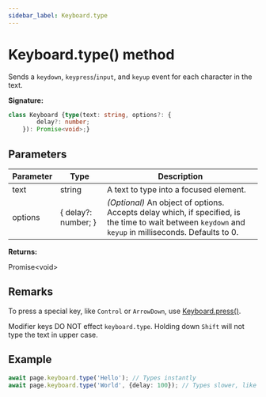 ```yaml
---
sidebar_label: Keyboard.type
---
```

# Keyboard.type() method

Sends a `keydown`, `keypress`/`input`, and `keyup` event for each character in the text.

**Signature:**

```typescript
class Keyboard {type(text: string, options?: {
        delay?: number;
    }): Promise<void>;}
```

## Parameters

|  Parameter | Type | Description |
|  --- | --- | --- |
|  text | string | A text to type into a focused element. |
|  options | { delay?: number; } | <i>(Optional)</i> An object of options. Accepts delay which, if specified, is the time to wait between <code>keydown</code> and <code>keyup</code> in milliseconds. Defaults to 0. |

**Returns:**

Promise&lt;void&gt;

## Remarks

To press a special key, like `Control` or `ArrowDown`, use [Keyboard.press()](./puppeteer.keyboard.press.md).

Modifier keys DO NOT effect `keyboard.type`. Holding down `Shift` will not type the text in upper case.

## Example


```ts
await page.keyboard.type('Hello'); // Types instantly
await page.keyboard.type('World', {delay: 100}); // Types slower, like a user
```


